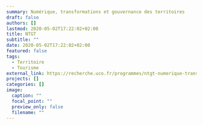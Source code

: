 ```yaml
---
summary: Numérique, transformations et gouvernance des territoires
draft: false
authors: []
lastmod: 2020-05-02T17:22:02+02:00
title: NTGT
subtitle: ""
date: 2020-05-02T17:22:02+02:00
featured: false
tags:
  - Territoire
  - Tourisme
external_link: https://recherche.uco.fr/programmes/ntgt-numerique-transformations-et-gouvernance-territoires-touristiques
projects: []
categories: []
image:
  caption: ""
  focal_point: ""
  preview_only: false
  filename: ""
---
```

